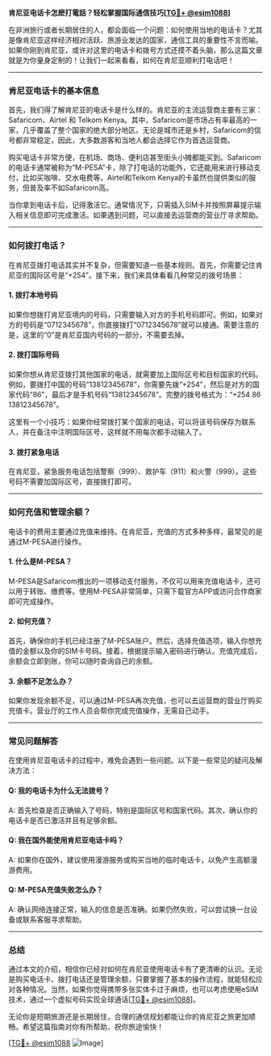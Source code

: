 **肯尼亚电话卡怎麽打電話？轻松掌握国际通信技巧[[TG💪+ @esim1088](https://t.me/s/esim1088)]**

在非洲旅行或者长期居住的人，都会面临一个问题：如何使用当地的电话卡？尤其是像肯尼亚这样经济相对活跃、旅游业发达的国家，通信工具的重要性不言而喻。如果你刚到肯尼亚，或许对这里的电话卡和拨号方式还摸不着头脑，那么这篇文章就是为你量身定制的！让我们一起来看看，如何在肯尼亚顺利打电话吧！

---

### 肯尼亚电话卡的基本信息

首先，我们得了解肯尼亚的电话卡是什么样的。肯尼亚的主流运营商主要有三家：Safaricom、Airtel 和 Telkom Kenya。其中，Safaricom是市场占有率最高的一家，几乎覆盖了整个国家的绝大部分地区。无论是城市还是乡村，Safaricom的信号都非常稳定，因此，大多数游客和当地人都会选择它作为首选运营商。

购买电话卡非常方便，在机场、商场、便利店甚至街头小摊都能买到。Safaricom的电话卡通常被称为“M-PESA”卡，除了打电话的功能外，它还能用来进行移动支付，比如买咖啡、交水电费等。Airtel和Telkom Kenya的卡虽然也提供类似的服务，但普及率不如Safaricom高。

当你拿到电话卡后，记得激活它。通常情况下，只需插入SIM卡并按照屏幕提示输入相关信息即可完成激活。如果遇到问题，可以直接去运营商的营业厅寻求帮助。

---

### 如何拨打电话？

在肯尼亚拨打电话其实并不复杂，但需要知道一些基本规则。首先，你需要记住肯尼亚的国际区号是“+254”。接下来，我们来具体看看几种常见的拨号场景：

#### 1. **拨打本地号码**
如果你想拨打肯尼亚境内的号码，只需要输入对方的手机号码即可。例如，如果对方的号码是“0712345678”，你直接拨打“0712345678”就可以接通。需要注意的是，这里的“0”是肯尼亚国内号码的一部分，不需要去掉。

#### 2. **拨打国际号码**
如果你想从肯尼亚拨打其他国家的电话，就需要加上国际区号和目标国家的代码。例如，要拨打中国的号码“13812345678”，你需要先拨“+254”，然后是对方的国家代码“86”，最后才是手机号码“13812345678”。完整的拨号格式为：“+254 86 13812345678”。

这里有一个小技巧：如果你经常拨打某个国家的电话，可以将该号码保存为联系人，并在备注中注明国际区号，这样就不用每次都手动输入了。

#### 3. **拨打紧急电话**
在肯尼亚，紧急服务电话包括警察（999）、救护车（911）和火警（999）。这些号码不需要加国际区号，直接拨打即可。

---

### 如何充值和管理余额？

电话卡的费用主要通过充值来维持。在肯尼亚，充值的方式多种多样，最常见的是通过M-PESA进行操作。

#### 1. **什么是M-PESA？**
M-PESA是Safaricom推出的一项移动支付服务，不仅可以用来充值电话卡，还可以用于转账、缴费等。使用M-PESA非常简单，只需下载官方APP或访问合作商家即可完成操作。

#### 2. **如何充值？**
首先，确保你的手机已经注册了M-PESA账户。然后，选择充值选项，输入你想充值的金额以及你的SIM卡号码。接着，根据提示输入密码进行确认。充值完成后，余额会立即到账，你可以随时查询自己的余额。

#### 3. **余额不足怎么办？**
如果你发现余额不足，可以通过M-PESA再次充值，也可以去运营商的营业厅购买充值卡。营业厅的工作人员会帮你完成充值操作，无需自己动手。

---

### 常见问题解答

在使用肯尼亚电话卡的过程中，难免会遇到一些问题。以下是一些常见的疑问及解决方法：

#### Q: 我的电话卡为什么无法拨号？
A: 首先检查是否正确输入了号码，特别是国际区号和国家代码。其次，确认你的电话卡是否已激活并且有足够余额。

#### Q: 我在国外能使用肯尼亚电话卡吗？
A: 如果你在国外，建议使用漫游服务或购买当地的临时电话卡，以免产生高额漫游费用。

#### Q: M-PESA充值失败怎么办？
A: 确认网络连接正常，输入的信息是否准确。如果仍然失败，可以尝试换一台设备或联系客服寻求帮助。

---

### 总结

通过本文的介绍，相信你已经对如何在肯尼亚使用电话卡有了更清晰的认识。无论是购买电话卡、拨打电话还是管理余额，只要掌握了基本的操作流程，就能轻松应对各种情况。当然，如果你觉得携带多张实体卡过于麻烦，也可以考虑使用eSIM技术，通过一个虚拟号码实现全球通话[[TG💪+ @esim1088](https://t.me/s/esim1088)]。

无论你是短期旅游还是长期居住，合理的通信规划都能让你的肯尼亚之旅更加顺畅。希望这篇指南对你有所帮助，祝你旅途愉快！

[[TG💪+ @esim1088](https://t.me/s/esim1088) ![Image](https://i.postimg.cc/4NQfJmqS/Snipaste-2025-05-13-00-14-12.png)]